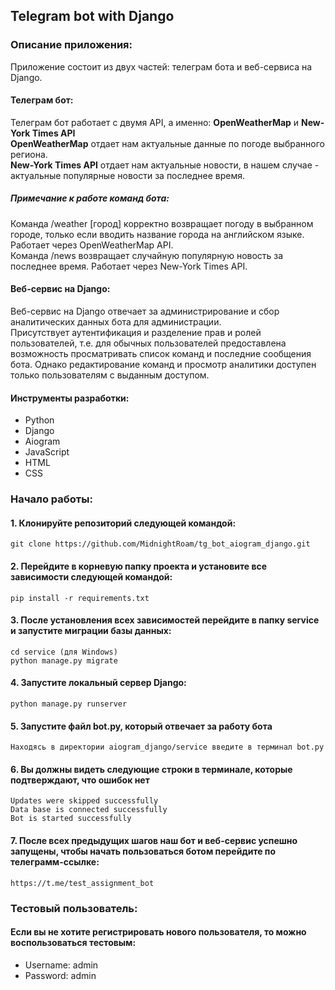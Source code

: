 ## Telegram bot with Django 
### Описание приложения:
<p>Приложение состоит из двух частей: телеграм бота и веб-сервиса на Django.</p>

#### Телеграм бот:
<p>
Телеграм бот работает с двумя API, а именно: <b>OpenWeatherMap</b> и <b>New-York Times API</b></br>
<b>OpenWeatherMap</b> отдает нам актуальные данные по погоде выбранного региона. </br>
<b>New-York Times API</b> отдает нам актуальные новости, в нашем случае - актуальные популярные новости за последнее время.
</p>

##### Примечание к работе команд бота:
Команда /weather [город] корректно возвращает погоду в выбранном городе, только если вводить название города на английском языке. Работает через OpenWeatherMap API.</br>
Команда /news возвращает случайную популярную новость за последнее время. Работает через New-York Times API.

#### Веб-сервис на Django:
<p>
Веб-сервис на Django отвечает за администрирование и сбор аналитических данных бота для администрации.</br>
Присутствует аутентификация и разделение прав и ролей пользователей, 
т.е. для обычных пользователей предоставлена возможность просматривать список команд и последние сообщения бота. 
Однако редактирование команд и просмотр аналитики доступен только пользователям с выданным доступом.
</p>

#### Инструменты разработки:
<ul>
    <li>Python</li>
    <li>Django</li>
    <li>Aiogram</li>
    <li>JavaScript</li>
    <li>HTML</li>
    <li>CSS</li>
</ul>


### Начало работы:

#### 1. Клонируйте репозиторий следующей командой:
    git clone https://github.com/MidnightRoam/tg_bot_aiogram_django.git

#### 2. Перейдите в корневую папку проекта и установите все зависимости следующей командой:
    pip install -r requirements.txt

#### 3. После установления всех зависимостей перейдите в папку service и запустите миграции базы данных:
    cd service (для Windows)
    python manage.py migrate

#### 4. Запустите локальный сервер Django:
    python manage.py runserver

#### 5. Запустите файл bot.py, который отвечает за работу бота
    Находясь в директории aiogram_django/service введите в терминал bot.py

#### 6. Вы должны видеть следующие строки в терминале, которые подтверждают, что ошибок нет
    Updates were skipped successfully
    Data base is connected successfully
    Bot is started successfully

#### 7. После всех предыдущих шагов наш бот и веб-сервис успешно запущены, чтобы начать пользоваться ботом перейдите по телеграмм-ссылке: 
    https://t.me/test_assignment_bot


### Тестовый пользователь:
#### Если вы не хотите регистрировать нового пользователя, то можно воспользоваться тестовым:
<ul>
    <li>Username: admin</li>
    <li>Password: admin</li>
</ul>
